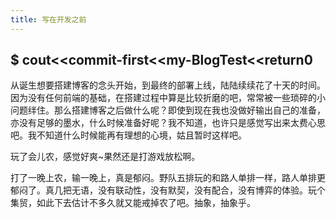 ```yaml
---
title: 写在开发之前
---
```

$ cout<<commit-first<<my-BlogTest<<return0
---
从诞生想要搭建博客的念头开始，到最终的部署上线，陆陆续续花了十天的时间。因为没有任何前端的基础，在搭建过程中算是比较折磨的吧，常常被一些琐碎的小问题绊住。那么搭建博客之后做什么呢？即使到现在我也没做好输出自己的准备，亦没有足够的墨水，什么时候准备好呢？我不知道，也许只是感觉写出来太费心思吧。我不知道什么时候能再有理想的心境，姑且暂时这样吧。

玩了会儿农，感觉好爽~果然还是打游戏放松啊。

打了一晚上农，输一晚上，真是郁闷。野队五排玩的和路人单排一样，路人单排更郁闷了。真几把无语，没有联动性，没有默契，没有配合，没有博弈的体验。玩个集贸，如此下去估计不多久就又能戒掉农了吧。抽象，抽象乎。